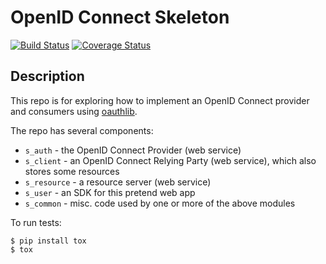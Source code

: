 # OpenID Connect Skeleton
[![Build Status](https://travis-ci.org/mark-burnett/oauth-skeleton.svg?branch=master)](https://travis-ci.org/mark-burnett/oauth-skeleton)
[![Coverage Status](https://img.shields.io/coveralls/mark-burnett/oauth-skeleton.svg)](https://coveralls.io/r/mark-burnett/oauth-skeleton)

## Description

This repo is for exploring how to implement an OpenID Connect provider and
consumers using [oauthlib](https://github.com/idan/oauthlib).

The repo has several components:

- `s_auth` - the OpenID Connect Provider (web service)
- `s_client` - an OpenID Connect Relying Party (web service), which also stores
  some resources
- `s_resource` - a resource server (web service)
- `s_user` - an SDK for this pretend web app
- `s_common` - misc. code used by one or more of the above modules

To run tests:

    $ pip install tox
    $ tox

